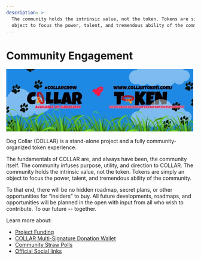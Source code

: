 ```yaml
---
description: >-
  The community holds the intrinsic value, not the token. Tokens are simply an
  object to focus the power, talent, and tremendous ability of the community.
---
```


# Community Engagement

![](../../.gitbook/assets/1080x360.jpg)

Dog Collar \(COLLAR\) is a stand-alone project and a fully community-organized token experience.

The fundamentals of COLLAR are, and always have been, the community itself. The community infuses purpose, utility, and direction to COLLAR. The community holds the intrinsic value, not the token. Tokens are simply an object to focus the power, talent, and tremendous ability of the community.

To that end, there will be no hidden roadmap, secret plans, or other opportunities for “insiders” to buy. All future developments, roadmaps, and opportunities will be planned in the open with input from all who wish to contribute. To our future -- together.

Learn more about:

* [Project Funding](project-funding-1.md)
* [COLLAR Multi-Signature Donation Wallet](multi-signature-donation-wallet.md)
* [Community Straw Polls](community-straw-polls.md)
* [Official Social links](dog-collar-offical-social-links.md)

